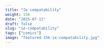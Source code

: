 ```yaml
---
title: "Ie compatability"
weight: 156
date: "2025-07-11"
draft: false
slug: "ie-compatability"
tags: ["comics"]
image: "featured-156-ie-compatability.jpg"
---
```

